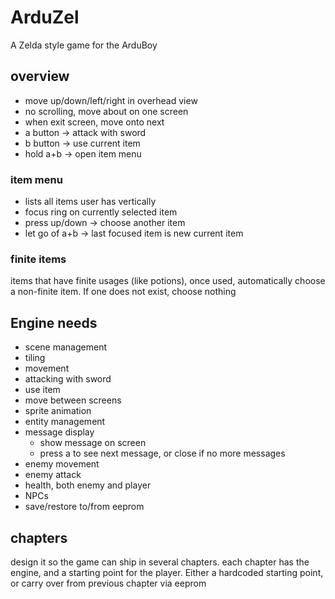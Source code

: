 # ArduZel

A Zelda style game for the ArduBoy

## overview

* move up/down/left/right in overhead view
* no scrolling, move about on one screen
* when exit screen, move onto next
* a button -> attack with sword
* b button -> use current item
* hold a+b -> open item menu

### item menu

* lists all items user has vertically
* focus ring on currently selected item
* press up/down -> choose another item
* let go of a+b -> last focused item is new current item

### finite items

items that have finite usages (like potions), once used, automatically
choose a non-finite item. If one does not exist, choose nothing

## Engine needs

* scene management
* tiling
* movement
* attacking with sword
* use item
* move between screens
* sprite animation
* entity management
* message display
    * show message on screen
    * press a to see next message, or close if no more messages
* enemy movement
* enemy attack
* health, both enemy and player
* NPCs
* save/restore to/from eeprom

## chapters

design it so the game can ship in several chapters. each chapter has the engine,
and a starting point for the player. Either a hardcoded starting point, or carry over
from previous chapter via eeprom


